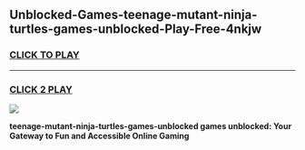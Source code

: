
## Unblocked-Games-teenage-mutant-ninja-turtles-games-unblocked-Play-Free-4nkjw
<h3>
<a href="https://premium76.site?title=teenage-mutant-ninja-turtles-games-unblocked&ref=17A">CLICK TO PLAY</a></h3>
<hr>

<h3>
<a href="https://premium76.site?title=teenage-mutant-ninja-turtles-games-unblocked&ref=17A">CLICK 2 PLAY</a>
  
</h3>

<a href="https://premium76.site?title=teenage-mutant-ninja-turtles-games-unblocked&ref=17A"><img src="https://clearcache.store/games.png"></a>


**teenage-mutant-ninja-turtles-games-unblocked games unblocked: Your Gateway to Fun and Accessible Online Gaming**
